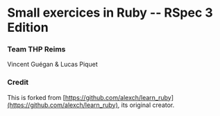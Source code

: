 Small exercices in Ruby -- RSpec 3 Edition
==========

### Team THP Reims

Vincent Guégan & Lucas Piquet


### Credit

This is forked from [https://github.com/alexch/learn_ruby](https://github.com/alexch/learn_ruby), its original creator.
